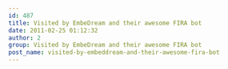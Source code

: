 ```yaml
---
id: 487
title: Visited by EmbeDream and their awesome FIRA bot
date: 2011-02-25 01:12:32
author: 2
group: Visited by EmbeDream and their awesome FIRA bot
post_name: visited-by-embeddream-and-their-awesome-fira-bot
---
```


